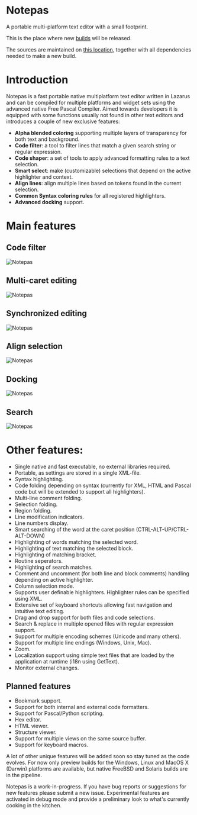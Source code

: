 # Notepas
A portable multi-platform text editor with a small footprint.

This is the place where new [builds](https://github.com/beNative/Notepas/releases) will be released. 

The sources are maintained on [this location](http://github.com/beNative/lazarus), together with all dependencies needed to make a new build.

# Introduction

Notepas is a fast portable native multiplatform text editor written in Lazarus and can be compiled for multiple platforms and widget sets using the advanced native Free Pascal Compiler. Aimed towards developers it is equipped with some functions usually not found in other text editors and introduces a couple of new exclusive features:

* **Alpha blended coloring** supporting multiple layers of transparency for both text and background.
* **Code filter**: a tool to filter lines that match a given search string or regular expression.
* **Code shaper**: a set of tools to apply advanced formatting rules to a text selection.
* **Smart select**: make (customizable) selections that depend on the active highlighter and context.
* **Align lines**: align multiple lines based on tokens found in the current selection.
* **Common Syntax coloring rules** for all registered highlighters.
* **Advanced docking** support.

# Main features

## Code filter

![Notepas](https://github.com/beNative/lazarus/blob/master/projects/notepas/images/Notepas.CodeFilter.png)

## Multi-caret editing

![Notepas](https://github.com/beNative/lazarus/blob/master/projects/notepas/images/Notepas.MultiCaret.png)

## Synchronized editing

![Notepas](https://github.com/beNative/lazarus/blob/master/projects/notepas/images/Notepas.SyncEdit.png)

## Align selection

![Notepas](https://github.com/beNative/lazarus/blob/master/projects/notepas/images/Notepas.AlignSelection.png)

## Docking

![Notepas](https://github.com/beNative/lazarus/blob/master/projects/notepas/images/Notepas.DockingViews.png)

## Search

![Notepas](https://github.com/beNative/lazarus/blob/master/projects/notepas/images/Notepas.FindInAllViews.png)

# Other features:

* Single native and fast executable, no external libraries required.
* Portable, as settings are stored in a single XML-file.
* Syntax highlighting.
* Code folding depending on syntax (currently for XML, HTML and Pascal code but will be extended to support all highlighters).
* Multi-line comment folding.
* Selection folding.
* Region folding.
* Line modification indicators.
* Line numbers display.
* Smart searching of the word at the caret position (CTRL-ALT-UP/CTRL-ALT-DOWN)
* Highlighting of words matching the selected word.
* Highlighting of text matching the selected block.
* Highlighting of matching bracket.
* Routine seperators.
* Highlighting of search matches.
* Comment and uncomment (for both line and block comments) handling depending on active highlighter.
* Column selection mode.
* Supports user definable highlighters. Highlighter rules can be specified using XML.
* Extensive set of keyboard shortcuts allowing fast navigation and intuitive text editing.
* Drag and drop support for both files and code selections.
* Search & replace in multiple opened files with regular expression support.
* Support for multiple encoding schemes (Unicode and many others).
* Support for multiple line endings (Windows, Unix, Mac).
* Zoom.
* Localization support using simple text files that are loaded by the application at runtime (i18n using GetText).
* Monitor external changes.

## Planned features

* Bookmark support.
* Support for both internal and external code formatters.
* Support for Pascal/Python scripting.
* Hex editor.
* HTML viewer.
* Structure viewer.
* Support for multiple views on the same source buffer.
* Support for keyboard macros.

A lot of other unique features will be added soon so stay tuned as the code evolves. For now only preview builds for the Windows, Linux and MacOS X (Darwin) platforms are available, but native FreeBSD and Solaris builds are in the pipeline.

Notepas is a work-in-progress. If you have bug reports or suggestions for new features please submit a new issue.  Experimental features are activated in debug mode and provide a preliminary look to what's currently cooking in the kitchen.

